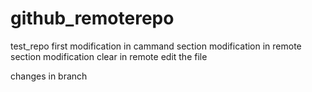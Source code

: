 # github_remoterepo
test_repo
first modification
in cammand section modification
in remote section modification clear
in remote edit the file

changes in branch